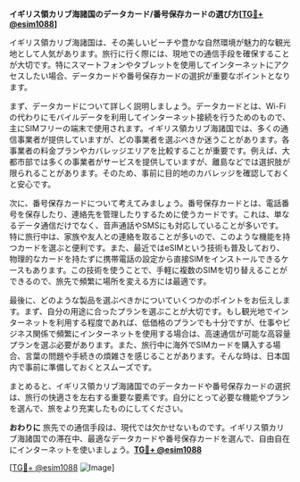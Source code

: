 **イギリス領カリブ海諸国のデータカード/番号保存カードの選び方[[TG💪+ @esim1088](https://t.me/s/esim1088)]**

イギリス領カリブ海諸国は、その美しいビーチや豊かな自然環境が魅力的な観光地として人気があります。旅行に行く際には、現地での通信手段を確保することが大切です。特にスマートフォンやタブレットを使用してインターネットにアクセスしたい場合、データカードや番号保存カードの選択が重要なポイントとなります。

まず、データカードについて詳しく説明しましょう。データカードとは、Wi-Fiの代わりにモバイルデータを利用してインターネット接続を行うためのもので、主にSIMフリーの端末で使用されます。イギリス領カリブ海諸国では、多くの通信事業者が提供していますが、どの事業者を選ぶべきか迷うことがあります。各事業者の料金プランやカバレッジエリアを比較することが重要です。例えば、大都市部では多くの事業者がサービスを提供していますが、離島などでは選択肢が限られることがあります。そのため、事前に目的地のカバレッジを確認しておくと安心です。

次に、番号保存カードについて考えてみましょう。番号保存カードとは、電話番号を保存したり、連絡先を管理したりするために使うカードです。これは、単なるデータ通信だけでなく、音声通話やSMSにも対応していることが多いです。特に旅行中は、家族や友人との連絡を取ることが多いので、このような機能を持つカードを選ぶと便利です。また、最近ではeSIMという技術も普及しており、物理的なカードを持たずに携帯電話の設定から直接SIMをインストールできるケースもあります。この技術を使うことで、手軽に複数のSIMを切り替えることができるので、旅先で頻繁に場所を変える方には最適です。

最後に、どのような製品を選ぶべきかについていくつかのポイントをお伝えします。まず、自分の用途に合ったプランを選ぶことが大切です。もし観光地でインターネットを利用する程度であれば、低価格のプランでも十分ですが、仕事やビジネス関係で頻繁にインターネットを使用する場合は、高速通信が可能な高容量プランを選ぶ必要があります。また、旅行中に海外でSIMカードを購入する場合、言葉の問題や手続きの煩雑さを感じることがあります。そんな時は、日本国内で事前に準備しておくとスムーズです。

まとめると、イギリス領カリブ海諸国でのデータカードや番号保存カードの選択は、旅行の快適さを左右する重要な要素です。自分にとって必要な機能やプランを選んで、旅をより充実したものにしてください。

**おわりに**
旅先での通信手段は、現代では欠かせないものです。イギリス領カリブ海諸国での滞在中、最適なデータカードや番号保存カードを選んで、自由自在にインターネットを使いましょう。**[TG💪+ @esim1088](https://t.me/s/esim1088)**

[[TG💪+ @esim1088](https://t.me/s/esim1088) ![Image](https://i.postimg.cc/Y0z9fWf4/image.png)]
